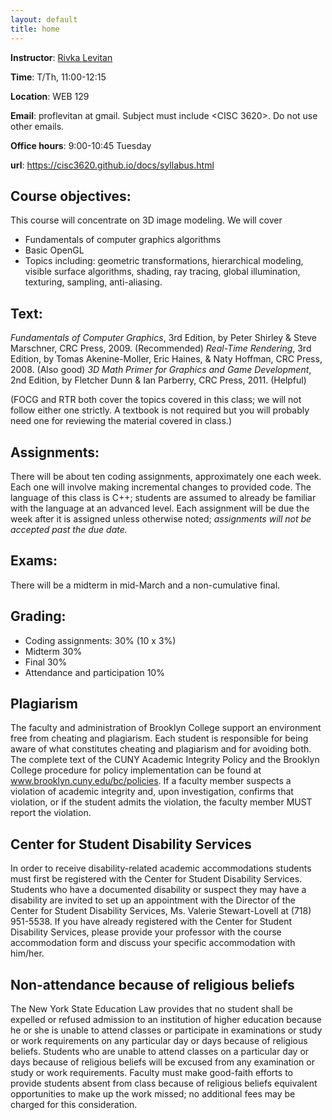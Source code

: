 ```yaml
---
layout: default
title: home
---
```


__Instructor__: [Rivka Levitan](http://www.sci.brooklyn.cuny.edu/~levitan/)

__Time__: T/Th, 11:00-12:15

__Location__: WEB 129

__Email__: proflevitan at gmail. Subject must include <CISC 3620>. Do not use other emails.

__Office hours__: 9:00-10:45 Tuesday

__url__: https://cisc3620.github.io/docs/syllabus.html

## Course objectives:
This course will concentrate on 3D image modeling. We will cover

* Fundamentals of computer graphics algorithms
* Basic OpenGL
* Topics including: geometric transformations, hierarchical modeling, visible surface algorithms, shading, ray tracing, global illumination, texturing, sampling, anti-aliasing.

## Text:
_Fundamentals of Computer Graphics_, 3rd Edition, by Peter Shirley & Steve Marschner, CRC Press, 2009. (Recommended)
_Real-Time Rendering_, 3rd Edition, by Tomas Akenine-Moller, Eric Haines, & Naty Hoffman, CRC Press, 2008. (Also good)
_3D Math Primer for Graphics and Game Development_, 2nd Edition, by Fletcher Dunn & Ian Parberry, CRC Press, 2011. (Helpful)

(FOCG and RTR both cover the topics covered in this class; we will not follow either one strictly. A textbook is not required but you will probably need one for reviewing the material covered in class.)

## Assignments:

There will be about ten coding assignments, approximately one each week. Each one will involve making incremental changes to provided code. The language of this class is C++; students are assumed to already be familiar with the language at an advanced level. Each assignment will be due the week after it is assigned unless otherwise noted; _assignments will not be accepted past the due date._

## Exams:

There will be a midterm in mid-March and a non-cumulative final.

## Grading:

* Coding assignments: 30% (10 x 3%)
* Midterm 30%
* Final 30%
* Attendance and participation 10%

## Plagiarism

The faculty and administration of Brooklyn College support an environment free from cheating and plagiarism. Each student is responsible for being aware of what constitutes cheating and plagiarism and for avoiding both. The complete text of the CUNY Academic Integrity Policy and the Brooklyn College procedure for policy implementation can be found at www.brooklyn.cuny.edu/bc/policies. If a faculty member suspects a violation of academic integrity and, upon investigation, confirms that violation, or if the student admits the violation, the faculty member MUST report the violation.

## Center for Student Disability Services

In order to receive disability-related academic accommodations students must first be registered with the Center for Student Disability Services. Students who have a documented disability or suspect they may have a disability are invited to set up an appointment with the Director of the Center for Student Disability Services, Ms. Valerie Stewart-Lovell at (718) 951-5538. If you have already registered with the Center for Student Disability Services, please provide your professor with the course accommodation form and discuss your specific accommodation with him/her.

## Non-attendance because of religious beliefs

The New York State Education Law provides that no student shall be expelled or refused admission to an institution of higher education because he or she is unable to attend classes or participate in examinations or study or work requirements on any particular day or days because of religious beliefs. Students who are unable to attend classes on a particular day or days because of religious beliefs will be excused from any examination or study or work requirements. Faculty must make good-faith efforts to provide students absent from class because of religious beliefs equivalent opportunities to make up the work missed; no additional fees may be charged for this consideration.
